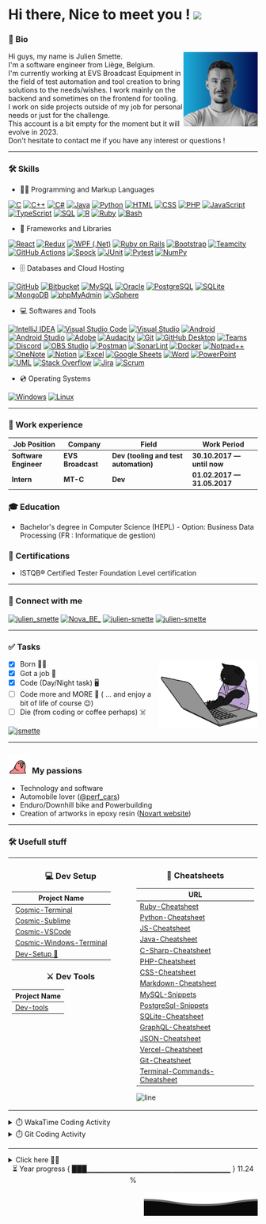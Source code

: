 # Hi there, Nice to meet you ! <a href="https://www.gautamkrishnar.com/"><img src="https://media.giphy.com/media/hvRJCLFzcasrR4ia7z/giphy.gif" width="3%"></a>

### 👤 Bio
<p><img align='right' alt="julien smette" src="assets/pp.jpg" width='150'></p>

<p>Hi guys, my name is Julien Smette.<br>
I'm a software engineer from Liège, Belgium.<br>
I'm currently working at EVS Broadcast Equipment in the field of test automation and tool creation to bring solutions to the needs/wishes. I work mainly on the backend and sometimes on the frontend for tooling.<br> 
I work on side projects outside of my job for personal needs or just for the challenge.<br>This account is a bit empty for the moment but it will evolve in 2023.<br>
Don't hesitate to contact me if you have any interest or questions !</p>

---

### 🛠️ Skills
  - 👨‍💻 Programming and Markup Languages</h3>

  <p>
      <a href="#"><img alt="C" src="https://custom-icon-badges.demolab.com/badge/C-03599C.svg?logo=c-in-hexagon&logoColor=white"></a>
      <a href="#"><img alt="C++" src="https://custom-icon-badges.demolab.com/badge/C++-9C033A.svg?logo=cpp2&logoColor=white"></a>
      <a href="#"><img alt="C#" src="https://custom-icon-badges.demolab.com/badge/C%23-68217A.svg?logo=cs2&logoColor=white"></a>
      <a href="#"><img alt="Java" src="https://custom-icon-badges.demolab.com/badge/Java-007396.svg?logo=java&logoColor=white"></a>
      <a href="#"><img alt="Python" src="https://custom-icon-badges.demolab.com/badge/Python-14354C.svg?logo=python&logoColor=white"></a>
      <a href="#"><img alt="HTML" src="https://custom-icon-badges.demolab.com/badge/HTML-E34F26.svg?logo=html5&logoColor=white"></a>
      <a href="#"><img alt="CSS" src="https://custom-icon-badges.demolab.com/badge/CSS-1572B6.svg?logo=css3&logoColor=white"></a>
      <a href="#"><img alt="PHP" src="https://custom-icon-badges.demolab.com/badge/PHP-777BB4.svg?logo=php&logoColor=white"></a>
      <a href="#"><img alt="JavaScript" src="https://custom-icon-badges.demolab.com/badge/JavaScript-F7DF1E.svg?logo=javascript&logoColor=black"></a>
      <a href="#"><img alt="TypeScript" src="https://custom-icon-badges.demolab.com/badge/TypeScript-007ACC.svg?logo=typescript&logoColor=white"></a>
      <a href="#"><img alt="SQL" src="https://custom-icon-badges.demolab.com/badge/SQL-025E8C.svg?logo=database&logoColor=white"></a>
      <a href="#"><img alt="R" src="https://custom-icon-badges.demolab.com/badge/R-276DC3.svg?logo=r&logoColor=white"></a>
      <a href="#"><img alt="Ruby" src ="https://custom-icon-badges.demolab.com/badge/Ruby-F00000.svg?logo=ruby&logoColor=white"></a>
      <a href="#"><img alt="Bash" src="https://custom-icon-badges.demolab.com/badge/Bash-121011.svg?logo=gnu-bash&logoColor=white"></a>
  </p>

  - 🧰 Frameworks and Libraries

  <p>
      <a href="#"><img alt="React" src="https://custom-icon-badges.demolab.com/badge/React-20232a.svg?logo=react&logoColor=%2361DAFB"></a>
      <a href="#"><img alt="Redux" src="https://custom-icon-badges.demolab.com/badge/Redux-9C033A.svg?logo=redux2&logoColor=white"></a>
      <a href="#"><img alt="WPF (.Net)" src="https://custom-icon-badges.demolab.com/badge/WPF-5C2D91?logo=.net&logoColor=white"></a>
      <a href="#"><img alt="Ruby on Rails" src ="https://custom-icon-badges.demolab.com/badge/Ruby%20on%20Rails-F00000.svg?logo=rubyonrails&logoColor=white"></a>
      <a href="#"><img alt="Bootstrap" src="https://custom-icon-badges.demolab.com/badge/Bootstrap-7952B3.svg?logo=bootstrap&logoColor=white"></a>
      <a href="#"><img alt="Teamcity" src="https://custom-icon-badges.demolab.com/badge/Teamcity-ff66cc.svg?logo=teamcity&logoColor=white"></a>
      <a href="#"><img alt="GitHub Actions" src="https://custom-icon-badges.demolab.com/badge/GitHub%20Actions-2671E5.svg?logo=github%20actions&logoColor=white"></a>
      <a href="#"><img alt="Spock" src="https://custom-icon-badges.demolab.com/badge/Spock-5C2D91?logo=check-circle&logoColor=white"></a>
      <a href="#"><img alt="JUnit" src="https://custom-icon-badges.demolab.com/badge/JUnit-25A162.svg?logo=check-circle&logoColor=white"></a>
      <a href="#"><img alt="Pytest" src="https://custom-icon-badges.demolab.com/badge/Pytest-0A9EDC.svg?logo=pytest&logoColor=white"></a>
      <a href="#"><img alt="NumPy" src="https://custom-icon-badges.demolab.com/badge/Numpy-013243.svg?logo=numpy&logoColor=white"></a>
  </p>

  - 🗄️ Databases and Cloud Hosting

  <p>
      <a href="#"><img alt="GitHub" src="https://custom-icon-badges.demolab.com/badge/GitHub-327FC7.svg?logo=github&logoColor=white"></a>
      <a href="#"><img alt="Bitbucket" src="https://custom-icon-badges.demolab.com/badge/Bitbucket-9C033A.svg?logo=bitbucket&logoColor=white"></a>
      <a href="#"><img alt="MySQL" src="https://custom-icon-badges.demolab.com/badge/MySQL-00f.svg?logo=mysql&logoColor=white"></a>
      <a href="#"><img alt="Oracle" src ="https://custom-icon-badges.demolab.com/badge/Oracle-F00000.svg?logo=oracle&logoColor=white"></a>
      <a href="#"><img alt="PostgreSQL" src ="https://custom-icon-badges.demolab.com/badge/PostgreSQL-316192.svg?logo=postgresql&logoColor=white"></a>
      <a href="#"><img alt="SQLite" src ="https://custom-icon-badges.demolab.com/badge/SQLite-07405e.svg?logo=sqlite&logoColor=white"></a>
      <a href="#"><img alt="MongoDB" src ="https://custom-icon-badges.demolab.com/badge/MongoDB-4ea94b.svg?logo=mongodb&logoColor=white"></a>
      <a href="#"><img alt="phpMyAdmin" src="https://custom-icon-badges.demolab.com/badge/phpMyAdmin-FE7A16?logo=phpmyadmin-overflow&logoColor=white"></a>
      <a href="#"><img alt="vSphere" src ="https://custom-icon-badges.demolab.com/badge/vSphere-07405e.svg?logo=vsphere&logoColor=white"></a>
  </p>

  - 💻 Softwares and Tools

  <p>
      <a href="#"><img alt="IntelliJ IDEA" src="https://custom-icon-badges.demolab.com/badge/IntelliJ%20IDEA-8034A9.svg?logo=intellijiidea&logoColor=white"></a>
      <a href="#"><img alt="Visual Studio Code" src="https://custom-icon-badges.demolab.com/badge/Visual%20Studio%20Code-0078d7.svg?logo=visual-studio-code&logoColor=white"></a>
      <a href="#"><img alt="Visual Studio" src="https://custom-icon-badges.demolab.com/badge/Visual%20Studio-68217A.svg?logo=visual-studio&logoColor=white"></a>
      <a href="#"><img alt="Android" src="https://custom-icon-badges.demolab.com/badge/Android-3DDC84?logo=android&logoColor=white"></a>
      <a href="#"><img alt="Android Studio" src="https://custom-icon-badges.demolab.com/badge/Android%20Studio-008678.svg?logo=android-studio&logoColor=white"></a>
      <a href="#"><img alt="Adobe" src="https://custom-icon-badges.demolab.com/badge/Adobe-FF0000.svg?logo=adobe&logoColor=white"></a>
      <a href="#"><img alt="Audacity" src="https://custom-icon-badges.demolab.com/badge/Audacity-0000CC?logo=audacity&logoColor=white"></a>
      <a href="#"><img alt="Git" src="https://custom-icon-badges.demolab.com/badge/Git-F05033.svg?logo=git&logoColor=white"></a>
      <a href="#"><img alt="GitHub Desktop" src="https://custom-icon-badges.demolab.com/badge/GitHub%20Desktop-8034A9.svg?logo=github&logoColor=white"></a>
      <a href="#"><img alt="Teams" src="https://custom-icon-badges.demolab.com/badge/Teams-cc0066.svg?logo=teams&logoColor=white"></a>
      <a href="#"><img alt="Discord" src="https://custom-icon-badges.demolab.com/badge/Discord-5865F2.svg?logo=discord&logoColor=white"></a>
      <a href="#"><img alt="OBS Studio" src="https://custom-icon-badges.demolab.com/badge/OBS-302E31?logo=obs-studio&logoColor=white"></a>
      <a href="#"><img alt="Postman" src="https://custom-icon-badges.demolab.com/badge/Postman-FF6C37?logo=postman&logoColor=white"></a>
      <a href="#"><img alt="SonarLint" src="https://custom-icon-badges.demolab.com/badge/SonarLint-CB2029?logo=sonarlint&logoColor=white"></a>
      <a href="#"><img alt="Docker" src="https://custom-icon-badges.demolab.com/badge/Docker-0099ff.svg?logo=docker&logoColor=white"></a>
      <a href="#"><img alt="Notpad++" src="https://custom-icon-badges.demolab.com/badge/Notepad++-cc3300.svg?logo=notepad&logoColor=white"></a>
      <a href="#"><img alt="OneNote" src="https://custom-icon-badges.demolab.com/badge/OneNote-68217A.svg?logo=onenote&logoColor=white"></a>
      <a href="#"><img alt="Notion" src="https://custom-icon-badges.demolab.com/badge/Notion-010101.svg?logo=notion&logoColor=white"></a>
      <a href="#"><img alt="Excel" src="https://custom-icon-badges.demolab.com/badge/Excel-006600.svg?logo=excel&logoColor=white"></a>
      <a href="#"><img alt="Google Sheets" src="https://custom-icon-badges.demolab.com/badge/Sheets-34A853.svg?logo=google%20sheets&logoColor=white"></a>
      <a href="#"><img alt="Word" src="https://custom-icon-badges.demolab.com/badge/Word-0078d7.svg?logo=word&logoColor=white"></a>
      <a href="#"><img alt="PowerPoint" src="https://custom-icon-badges.demolab.com/badge/PowerPoint-FF6C37?logo=powerpoint&logoColor=white"></a>
      <a href="#"><img alt="UML" src="https://custom-icon-badges.demolab.com/badge/UML-2671E5.svg?logo=uml&logoColor=white"></a>
      <a href="#"><img alt="Stack Overflow" src="https://custom-icon-badges.demolab.com/badge/-Stack%20Overflow-FE7A16?logo=stack-overflow&logoColor=white"></a>	
      <a href="#"><img alt="Jira" src="https://custom-icon-badges.demolab.com/badge/Jira-7952B3.svg?logo=jira&logoColor=white"></a>
      <a href="#"><img alt="Scrum" src="https://custom-icon-badges.demolab.com/badge/Scrum-141E24?logo=scrum&logoColor=white"></a>
  </p>
  
  - 💿 Operating Systems

  <p>
      <a href="#"><img alt="Windows" src="https://custom-icon-badges.demolab.com/badge/Windows-327FC7.svg?logo=windows&logoColor=white"></a>
      <a href="#"><img alt="Linux" src ="https://custom-icon-badges.demolab.com/badge/Linux-07405e.svg?logo=linux&logoColor=white"></a>
  </p>

---

### 👔 Work experience
| Job Position                 | Company            | Field                        	       | Work Period                |
| ---------------------------- | ------------------ | ---------------------------------------- | -------------------------- |
| **Software Engineer**        | **EVS Broadcast**  | **Dev (tooling and test automation)**    | **30.10.2017 — until now** |
| **Intern**        	       | **MT-C**  	    | **Dev**    			       | **01.02.2017 — 31.05.2017**|

### 🎓 Education
- Bachelor's degree in Computer Science (HEPL) - Option: Business Data Processing (FR : Informatique de gestion)

### 📜 Certifications
- ISTQB® Certified Tester Foundation Level certification

---

### 💬 Connect with me
<p align="left">
	<a href="https://instagram.com/julien_smette" target="blank"><img align="center" src="https://cdn.jsdelivr.net/gh/jsmette/jsmette/assets/logo/instagram.svg" alt="julien_smette" height="30" width="40" /></a>
	<a href="https://twitter.com/Nova_BE_" target="blank"><img align="center" src="https://cdn.jsdelivr.net/gh/jsmette/jsmette/assets/logo/twitter.svg" alt="Nova_BE_" height="30" width="40" /></a>
	<a href="https://www.linkedin.com/in/julien-smette-540778120/" target="blank"><img align="center" src="https://cdn.jsdelivr.net/gh/jsmette/jsmette/assets/logo/linked-in-alt.svg" alt="julien-smette" height="30" width="40" /></a>
	<a href="mailto:smettejulien@gmail.com" target="blank"><img align="center" src="https://cdn.jsdelivr.net/gh/jsmette/jsmette/assets/logo/gmail.svg" alt="julien-smette" height="30" width="40" /></a>

---	
	
### ✅ Tasks
<p><img align='right' alt="dev cat" src="assets/cat.gif" width='200'></p>
	
- [x] Born 👶🏻
- [x] Got a job 💼
- [x] Code (Day/Night task) 🖥️
- [ ] Code more and MORE 🧟 ( ... and enjoy a bit of life of course 😉) 
- [ ] Die (from coding or coffee perhaps) ☠️

<a href="https://www.buymeacoffee.com/jsmette"> <img align="center" src="https://cdn.buymeacoffee.com/buttons/v2/default-orange.png" height="40" width="155" alt="jsmette" /></a>
	
---

### <img src="assets/parrot-1.gif" height="40"/> &nbsp;My passions

* Technology and software
* Automobile lover ([@perf_cars](https://www.instagram.com/perf_cars/))
* Enduro/Downhill bike and Powerbuilding
* Creation of artworks in epoxy resin ([Novart website](https://www.novartcustom.com/en/index))	
	
---
	
### 🛠️ Usefull stuff

<table>
<tr>
<td width="50%" valign="top">
     
<h3 align="center"> 💻 Dev Setup </h3>

<div align="center">

| Project Name    |
| ----------- |
| [Cosmic-Terminal](https://github.com/jsmette/Cosmic-Terminal)                         |
| [Cosmic-Sublime](https://github.com/jsmette/Cosmic-Sublime)                           |
| [Cosmic-VSCode](https://github.com/jsmette/Cosmic-VSCode)                             |
| [Cosmic-Windows-Terminal](https://github.com/jsmette/Cosmic-Windows-Terminal)         |
| [Dev-Setup 💺](https://github.com/jsmette/Dev-Setup) |

<!-- | [Cosmic-Mac](https://github.com/lifeparticle/Cosmic-Mac)    | -->
</div>

<h3 align="center"> ⚔️ Dev Tools </h3>

<div align="center">

| Project Name    |
| ----------- |
| [Dev-tools](https://github.com/jsmette/dev-tools)                                      |

</div>

</td>

     
<td width="50%" valign="top">

<h3 align="center"> 📃 Cheatsheets </h3>

<div align="center">

| URL      |
| ----------- |
| [Ruby-Cheatsheet](https://github.com/jsmette/Ruby-Cheatsheet)                            |
| [Python-Cheatsheet](https://github.com/jsmette/Python-Cheatsheet)                        |
| [JS-Cheatsheet](https://github.com/jsmette/JS-Cheatsheet)                                |
| [Java-Cheatsheet](https://github.com/jsmette/Java-Cheatsheet)                            |
| [C-Sharp-Cheatsheet](https://github.com/jsmette/C-Sharp-Cheatsheet)                      |
| [PHP-Cheatsheet](https://github.com/jsmette/PHP-Cheatsheet)                              |
| [CSS-Cheatsheet](https://github.com/jsmette/CSS-Cheatsheet)                              |
| [Markdown-Cheatsheet](https://github.com/jsmette/Markdown-Cheatsheet)                    |
| [MySQL-Snippets](https://github.com/jsmette/MySQL-Snippets)                              |
| [PostgreSql-Snippets](https://github.com/jsmette/PostgreSql-Snippets)                    |
| [SQLite-Cheatsheet](https://github.com/jsmette/SQLite-Cheatsheet)                        |
| [GraphQL-Cheatsheet](https://github.com/jsmette/GraphQL-Cheatsheet)                      |
| [JSON-Cheatsheet](https://github.com/jsmette/JSON-Cheatsheet)                            |
| [Vercel-Cheatsheet](https://github.com/jsmette/Vercel-Cheatsheet)                        |
| [Git-Cheatsheet](https://github.com/jsmette/Git-Cheatsheet)                              |
| [Terminal-Commands-Cheatsheet](https://github.com/jsmette/Terminal-Commands-Cheatsheet)  |
    
</div>

![line](https://user-images.githubusercontent.com/1612112/89610802-d9f02000-d8be-11ea-873f-aa51c23073e5.png)
</td>
</tr>

</table>	
	
<details>
<summary>⏱️ WakaTime Coding Activity</summary>
<img src="https://i.imgur.com/dBaSKWF.gif" height="20" width="100%">

### ⏱️ WakaTime Coding Activity

##### Weekly Activity
<a href="https://wakatime.com/@jsmette" title="Data update every midnight"><img src="https://github-readme-stats.vercel.app/api/wakatime?username=jsmette&layout=compact&langs_count=6" alt="Wakatime weekly coding actitvity languages" /></a>

<!--START_SECTION:waka-->
![Code Time](http://img.shields.io/badge/Code%20Time-72%20hrs%2049%20mins-blue)

![Profile Views](http://img.shields.io/badge/Profile%20Views-1-blue)

![Lines of code](https://img.shields.io/badge/From%20Hello%20World%20I%27ve%20Written-29%20Thousand%20lines%20of%20code-blue)

**🐱 My GitHub Data** 

> 🏆 1 Contributions in the Year 2023
 > 
> 📦 7.8 kB Used in GitHub's Storage 
 > 
> 🚫 Not Opted to Hire
 > 
> 📜 195 Public Repositories 
 > 
> 🔑 3 Private Repositories  
 > 
**I'm an Early 🐤** 

```text
🌞 Morning        1 commits       ░░░░░░░░░░░░░░░░░░░░░░░░░   00.99 % 
🌆 Daytime       51 commits       ████████████░░░░░░░░░░░░░   50.50 % 
🌃 Evening       35 commits       ████████░░░░░░░░░░░░░░░░░   34.65 % 
🌙 Night         14 commits       ███░░░░░░░░░░░░░░░░░░░░░░   13.86 % 

```
📅 **I'm Most Productive on Saturday** 

```text
Monday           3 commits       ░░░░░░░░░░░░░░░░░░░░░░░░░   02.97 % 
Tuesday          0 commits       ░░░░░░░░░░░░░░░░░░░░░░░░░   00.00 % 
Wednesday        0 commits       ░░░░░░░░░░░░░░░░░░░░░░░░░   00.00 % 
Thursday         1 commits       ░░░░░░░░░░░░░░░░░░░░░░░░░   00.99 % 
Friday           5 commits       █░░░░░░░░░░░░░░░░░░░░░░░░   04.95 % 
Saturday        64 commits       ███████████████░░░░░░░░░░   63.37 % 
Sunday          28 commits       ███████░░░░░░░░░░░░░░░░░░   27.72 % 

```


📊 **This Week I Spent My Time On** 

```text
⌚︎ Time Zone: Europe/Brussels

💬 Programming Languages: 
Groovy                   7 hrs 25 mins       █████████░░░░░░░░░░░░░░░░   39.01 % 
CSV/TSV                  5 hrs 33 mins       ███████░░░░░░░░░░░░░░░░░░   29.21 % 
Properties               2 hrs 34 mins       ███░░░░░░░░░░░░░░░░░░░░░░   13.55 % 
Gradle                   1 hr 20 mins        █░░░░░░░░░░░░░░░░░░░░░░░░   07.08 % 
Text                     1 hr 1 min          █░░░░░░░░░░░░░░░░░░░░░░░░   05.35 % 

🔥 Editors: 
IntelliJ                 19 hrs              █████████████████████████   99.87 % 
VS Code                  1 min               ░░░░░░░░░░░░░░░░░░░░░░░░░   00.13 % 

💻 Operating System: 
Windows                  19 hrs 1 min        █████████████████████████   100.00 % 

```

**I Mostly Code in JavaScript** 

```text
JavaScript               2 repos             █████████████████████████   100.00 % 

```



 Last Updated on 10/02/2023 01:04:43 UTC
<!--END_SECTION:waka-->
</details>

<details>
<summary>⏱️ Git Coding Activity</summary>
<img src="https://i.imgur.com/dBaSKWF.gif" height="20" width="100%">

### 🐙 Git stats	

<div align="center">
	<img src="https://cdn.jsdelivr.net/gh/jsmette/jsmette/assets/github-contribution-grid-snake.svg" />
</div>

<div align="center">
	<img align="center" src="https://streak-stats.demolab.com?user=jsmette&theme=github-dark-blue&hide_border=true&date_format=j%2Fn%5B%2FY%5D&mode=weekly&background=DDDDDD00&ring=1F6FEB&fire=DD4000" alt="jsmette's github stats" />
	<img align="center" src="http://github-profile-summary-cards.vercel.app/api/cards/productive-time?username=jsmette&theme=github_dark&utcOffset=8" alt="jsmette's github stats" />
	<img align="center" src="http://github-profile-summary-cards.vercel.app/api/cards/profile-details?username=jsmette&theme=github_dark" alt="jsmette's github stats" />
</div>

<div align="center">
	<a href="https://github.com/jsmette/github-readme-stats"><img align="center"
src="https://github-readme-stats.vercel.app/api?username=jsmette&show_icons=true&include_all_commits=true&theme=transparent&hide_border=true"
								     alt="jsmette's github stats" /></a>
	&nbsp;&nbsp;
	<a href="https://github.com/jsmette/github-readme-stats"><img align="center"
src="https://github-readme-stats.vercel.app/api/top-langs/?username=jsmette&layout=compact&theme=transparent&hide_border=true" /></a>
</div>

<!--<div>
    <img height="300px" src="https://metrics.lecoq.io/jsmette?template=classic"/>
</div>-->
</details>
	
---

<details>
  <summary>Click here ☝🏻</summary>
  <pre>
<table width="100%" border="0">
  <tr>    
  <td><img src="assets/rick.gif" alt="" align="left" /></td>
  <td><img src="assets/rick.gif" alt="" align="center" /></td>
  <td><img src="assets/rick.gif" alt="" align="right"/></td>
  </tr>
</table>
  </pre>
</details>

<div align="center">
 <progressstart> 
⏳ Year progress { ███▁▁▁▁▁▁▁▁▁▁▁▁▁▁▁▁▁▁▁▁▁▁▁▁▁▁▁ } 11.24 %
<progressend>
</div>

<p align="right">
	<img src="assets/footer.svg" alt="wave"/>
</p>
